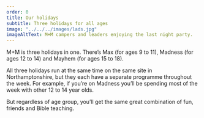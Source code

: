 ```yaml
---
order: 0
title: Our holidays
subtitle: Three holidays for all ages
image: "../../../images/lads.jpg"
imageAltText: M+M campers and leaders enjoying the last night party.
---
```


M+M is three holidays in one. There’s Max (for ages 9 to 11), Madness (for ages 12 to 14) and Mayhem (for ages 15 to 18).

All three holidays run at the same time on the same site in Northamptonshire,
but they each have a separate programme throughout the week. For example,
if you’re on Madness you’ll be spending most of the week with other 12 to 14
year olds.

But regardless of age group, you’ll get the same great combination of fun, friends and Bible teaching.
